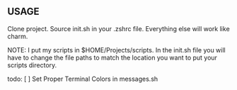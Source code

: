 ## USAGE
Clone project.
Source init.sh in your .zshrc file.
Everything else will work like charm.

NOTE: I put my scripts in $HOME/Projects/scripts. In the init.sh file you will have to change the file paths to match the location you want to put your scripts directory.

todo:
[ ] Set Proper Terminal Colors in messages.sh